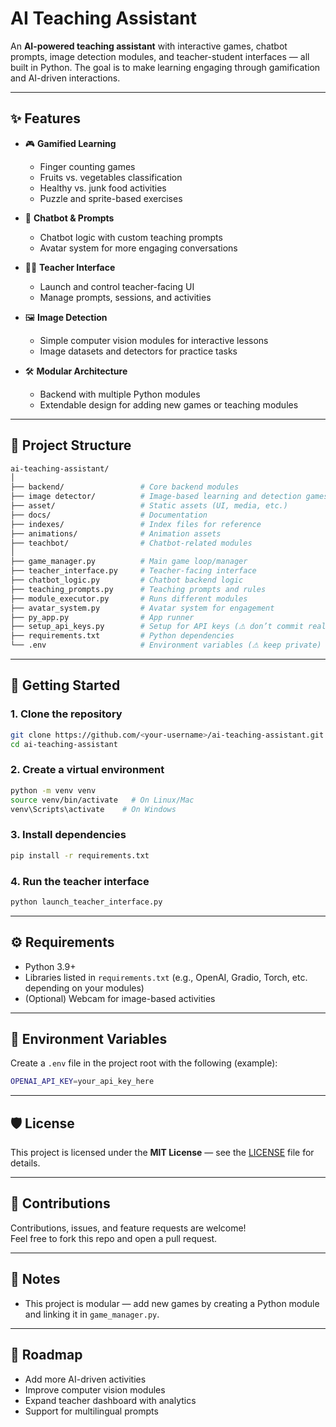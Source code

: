 # AI Teaching Assistant

An **AI-powered teaching assistant** with interactive games, chatbot prompts, image detection modules, and teacher-student interfaces — all built in Python. The goal is to make learning engaging through gamification and AI-driven interactions.

---

## ✨ Features

- 🎮 **Gamified Learning**
  - Finger counting games
  - Fruits vs. vegetables classification
  - Healthy vs. junk food activities
  - Puzzle and sprite-based exercises

- 🤖 **Chatbot & Prompts**
  - Chatbot logic with custom teaching prompts
  - Avatar system for more engaging conversations

- 👩‍🏫 **Teacher Interface**
  - Launch and control teacher-facing UI
  - Manage prompts, sessions, and activities

- 🖼 **Image Detection**
  - Simple computer vision modules for interactive lessons
  - Image datasets and detectors for practice tasks

- 🛠 **Modular Architecture**
  - Backend with multiple Python modules
  - Extendable design for adding new games or teaching modules

---

## 📂 Project Structure

```bash
ai-teaching-assistant/
│
├── backend/                 # Core backend modules
├── image detector/          # Image-based learning and detection games
├── asset/                   # Static assets (UI, media, etc.)
├── docs/                    # Documentation
├── indexes/                 # Index files for reference
├── animations/              # Animation assets
├── teachbot/                # Chatbot-related modules
│
├── game_manager.py          # Main game loop/manager
├── teacher_interface.py     # Teacher-facing interface
├── chatbot_logic.py         # Chatbot backend logic
├── teaching_prompts.py      # Teaching prompts and rules
├── module_executor.py       # Runs different modules
├── avatar_system.py         # Avatar system for engagement
├── py_app.py                # App runner
├── setup_api_keys.py        # Setup for API keys (⚠ don’t commit real keys)
├── requirements.txt         # Python dependencies
└── .env                     # Environment variables (⚠ keep private)
```

---

## 🚀 Getting Started

### 1. Clone the repository
```bash
git clone https://github.com/<your-username>/ai-teaching-assistant.git
cd ai-teaching-assistant
```

### 2. Create a virtual environment
```bash
python -m venv venv
source venv/bin/activate   # On Linux/Mac
venv\Scripts\activate    # On Windows
```

### 3. Install dependencies
```bash
pip install -r requirements.txt
```

### 4. Run the teacher interface
```bash
python launch_teacher_interface.py
```

---

## ⚙️ Requirements

- Python 3.9+
- Libraries listed in `requirements.txt` (e.g., OpenAI, Gradio, Torch, etc. depending on your modules)
- (Optional) Webcam for image-based activities

---

## 🔐 Environment Variables

Create a `.env` file in the project root with the following (example):

```bash
OPENAI_API_KEY=your_api_key_here
```

---

## 🛡️ License

This project is licensed under the **MIT License** — see the [LICENSE](LICENSE) file for details.

---

## 🙌 Contributions

Contributions, issues, and feature requests are welcome!  
Feel free to fork this repo and open a pull request.

---

## 📌 Notes

- This project is modular — add new games by creating a Python module and linking it in `game_manager.py`.

---

## 🎯 Roadmap

- Add more AI-driven activities
- Improve computer vision modules
- Expand teacher dashboard with analytics
- Support for multilingual prompts
